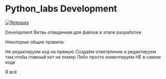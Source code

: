 # Python_labs Development
[![Releases](https://img.shields.io/github/v/release/trbflxr/kino?include_prereleases&label=TASKS&style=for-the-badge)](https://github.com/trbflxr/kino/releases)

Development 
  Ветвь отведенная для файлов в этапе разработки

Некоторые общие правила:

  Не редактируем код на прямую
    Создаём ответвление и редактируем там,чтобы главный кот не помер
    Либо просто коментируем НЕ в самом коде
    
Я всё
